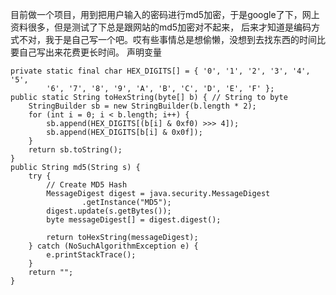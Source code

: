 目前做一个项目，用到把用户输入的密码进行md5加密，于是google了下，网上资料很多，但是测试了下总是跟网站的md5加密对不起来， 后来才知道是编码方式不对，我于是自己写一个吧。哎有些事情总是想偷懒，没想到去找东西的时间比要自己写出来花费更长时间。
声明变量
```  
private static final char HEX_DIGITS[] = { '0', '1', '2', '3', '4', '5',
		'6', '7', '8', '9', 'A', 'B', 'C', 'D', 'E', 'F' };
public static String toHexString(byte[] b) { // String to byte
	StringBuilder sb = new StringBuilder(b.length * 2);
	for (int i = 0; i < b.length; i++) {
		sb.append(HEX_DIGITS[(b[i] & 0xf0) >>> 4]);
		sb.append(HEX_DIGITS[b[i] & 0x0f]);
	}
	return sb.toString();
}
public String md5(String s) {
	try {
		// Create MD5 Hash
		MessageDigest digest = java.security.MessageDigest
				.getInstance("MD5");
		digest.update(s.getBytes());
		byte messageDigest[] = digest.digest();

		return toHexString(messageDigest);
	} catch (NoSuchAlgorithmException e) {
		e.printStackTrace();
	}
	return "";
}
```